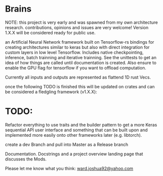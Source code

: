 # Brains
NOTE: this project is very early and was spawned from my own architecture research. contributions, opinions and issues are very welcome! Version 1.X.X will be considered ready for public use.

an Artificial Neural Network framework built on Tensorflow-rs bindings for creating architectures similar to keras but also with direct integration for custom layers in low level Tensorflow. Includes native checkpointing, inference, batch trainning and iterative trainning. See the unittests to get an idea of how things are called until documentation is created. Also ensure to enable the GPU flag for tensorflow if you want to offload computation.

Currently all inputs and outputs are represented as flattend 1D rust Vecs.

once the following TODO is finished this will be updated on crates and can be considered a fledgling framework (v1.X.X):
# TODO: 
Refactor everything to use traits and the builder pattern to get a more Keras sequential API user interface and something that can be built upon and implemented more easily onto other frameworks later (e.g. libtorch).

create a dev Branch and pull into Master as a Release branch

Documentation. Docstrings and a project overview landing page that discusses the Mods.


Please let me know what you think: ward.joshua92@yahoo.com
